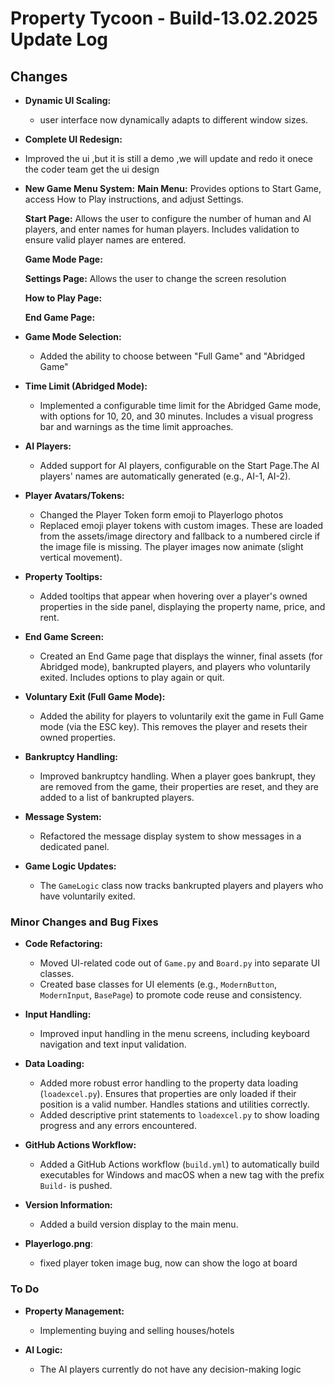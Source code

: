 # Property Tycoon - Build-13.02.2025 Update Log

## Changes

- **Dynamic UI Scaling:**
  - user interface now dynamically adapts to different window sizes.

- **Complete UI Redesign:**
- Improved the ui ,but it is still a demo ,we will update and redo it onece the coder team get the ui design

- **New Game Menu System:**
    **Main Menu:** Provides options to Start Game, access How to Play instructions, and adjust Settings.

    **Start Page:** Allows the user to configure the number of human and AI players, and enter names for human players.  Includes validation to ensure valid player names are entered.

    **Game Mode Page:**

    **Settings Page:** Allows the user to change the screen resolution

     **How to Play Page:**

    **End Game Page:**

- **Game Mode Selection:**
  - Added the ability to choose between "Full Game" and "Abridged Game"

- **Time Limit (Abridged Mode):**
  - Implemented a configurable time limit for the Abridged Game mode, with options for 10, 20, and 30 minutes.  Includes a visual progress bar and warnings as the time limit approaches.

- **AI Players:**
  - Added support for AI players, configurable on the Start Page.The AI players' names are automatically generated (e.g., AI-1, AI-2).

- **Player Avatars/Tokens:**
  - Changed the Player Token form emoji to Playerlogo photos
  - Replaced emoji player tokens with custom images.  These are loaded from the assets/image directory and fallback to a numbered circle if the image file is missing.  The player images now animate (slight vertical movement).

- **Property Tooltips:**
  - Added tooltips that appear when hovering over a player's owned properties in the side panel, displaying the property name, price, and rent.

- **End Game Screen:**
  - Created an End Game page that displays the winner, final assets (for Abridged mode), bankrupted players, and players who voluntarily exited.  Includes options to play again or quit.

- **Voluntary Exit (Full Game Mode):**
  - Added the ability for players to voluntarily exit the game in Full Game mode (via the ESC key).  This removes the player and resets their owned properties.

- **Bankruptcy Handling:**
  - Improved bankruptcy handling.  When a player goes bankrupt, they are removed from the game, their properties are reset, and they are added to a list of bankrupted players.

- **Message System:**
  - Refactored the message display system to show messages in a dedicated panel.

- **Game Logic Updates:**
  - The `GameLogic` class now tracks bankrupted players and players who have voluntarily exited.

### Minor Changes and Bug Fixes

- **Code Refactoring:**
  - Moved UI-related code out of `Game.py` and `Board.py` into separate UI classes.
  - Created base classes for UI elements (e.g., `ModernButton`, `ModernInput`, `BasePage`) to promote code reuse and consistency.

- **Input Handling:**
  - Improved input handling in the menu screens, including keyboard navigation and text input validation.

- **Data Loading:**
  - Added more robust error handling to the property data loading (`loadexcel.py`).  Ensures that properties are only loaded if their position is a valid number.  Handles stations and utilities correctly.
  - Added descriptive print statements to `loadexcel.py` to show loading progress and any errors encountered.

- **GitHub Actions Workflow:**
  - Added a GitHub Actions workflow (`build.yml`) to automatically build executables for Windows and macOS when a new tag with the prefix `Build-` is pushed.

- **Version Information:**
  - Added a build version display to the main menu.

- **Playerlogo.png**:
  - fixed player token image bug, now can show the logo at board

### To Do

- **Property Management:**
  - Implementing buying and selling houses/hotels

- **AI Logic:**
  - The AI players currently do not have any decision-making logic
